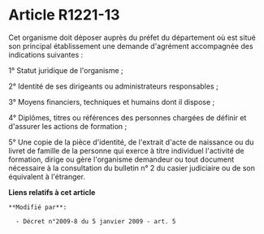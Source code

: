 # Article R1221-13

Cet organisme doit déposer auprès du préfet du département où est situé son principal établissement une demande d'agrément
accompagnée des indications suivantes :

1° Statut juridique de l'organisme ;

2° Identité de ses dirigeants ou administrateurs responsables ;

3° Moyens financiers, techniques et humains dont il dispose ;

4° Diplômes, titres ou références des personnes chargées de définir et d'assurer les actions de formation ;

5° Une copie de  la pièce d'identité, de l'extrait d'acte de naissance ou du livret de famille de  la personne qui exerce à
titre individuel l'activité de formation, dirige ou  gère l'organisme demandeur ou tout document nécessaire à la consultation
du  bulletin n° 2 du casier judiciaire ou de son équivalent à l'étranger.

**Liens relatifs à cet article**

	**Modifié par**:

	  - Décret n°2009-8 du 5 janvier 2009 - art. 5
